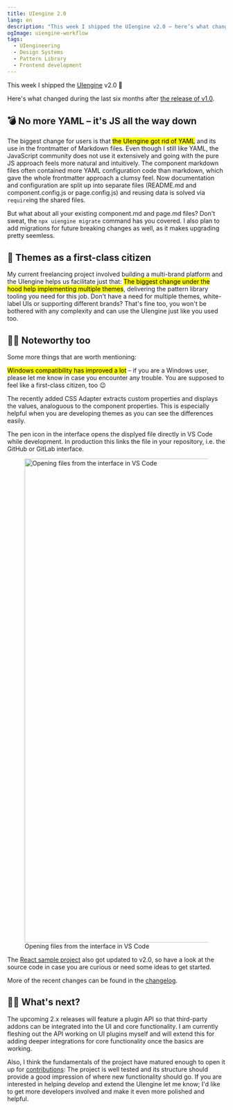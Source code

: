 ```yaml
---
title: UIengine 2.0
lang: en
description: "This week I shipped the UIengine v2.0 – here’s what changed during the last six months after v1.0."
ogImage: uiengine-workflow
tags:
  - UIengineering
  - Design Systems
  - Pattern Library
  - Frontend development
---
```


This week I shipped the [UIengine](https://github.com/dennisreimann/uiengine) v2.0 🥳

Here's what changed during the last six months after [the release of v1.0](/articles/uiengine-1-0.html).

## 💣 No more YAML – it's JS all the way down

The biggest change for users is that <mark>the UIengine got rid of YAML</mark> and its use in the frontmatter of Markdown files.
Even though I still like YAML, the JavaScript community does not use it extensively and going with the pure JS approach feels more natural and intuitively.
The component markdown files often contained more YAML configuration code than markdown, which gave the whole frontmatter approach a clumsy feel.
Now documentation and configuration are split up into separate files (README.md and component.config.js or page.config.js) and reusing data is solved via `require`ing the shared files.

But what about all your existing component.md and page.md files?
Don't sweat, the `npx uiengine migrate` command has you covered.
I also plan to add migrations for future breaking changes as well, as it makes upgrading pretty seemless.

## 🎨 Themes as a first-class citizen

My current freelancing project involved building a multi-brand platform and the UIengine helps us facilitate just that:
<mark>The biggest change under the hood help implementing multiple themes</mark>, delivering the pattern library tooling you need for this job.
Don't have a need for multiple themes, white-label UIs or supporting different brands?
That's fine too, you won't be bothered with any complexity and can use the UIengine just like you used too.

## 💁‍♀️ Noteworthy too

Some more things that are worth mentioning:

<mark>Windows compatibility has improved a lot</mark> – if you are a Windows user, please let me know in case you encounter any trouble.
You are supposed to feel like a first-class citizen, too 😉

The recently added CSS Adapter extracts custom properties and displays the values, analoguous to the component properties.
This is especially helpful when you are developing themes as you can see the differences easily.

The pen icon in the interface opens the displyed file directly in VS Code while development.
In production this links the file in your repository, i.e. the GitHub or GitLab interface.

<figure>
  <img src="/files/uiengine-file-links.gif" alt="Opening files from the interface in VS Code" width="1116" />
  <figcaption>Opening files from the interface in VS Code</figcaption>
</figure>

The [React sample project](https://github.com/dennisreimann/uiengine-sample-react) also got updated to v2.0, so have a look at the source code in case you are curious or need some ideas to get started.

More of the recent changes can be found in the [changelog](https://uiengine.uix.space/development/changelog/).

## 👨‍🔬 What's next?

The upcoming 2.x releases will feature a plugin API so that third-party addons can be integrated into the UI and core functionality.
I am currently fleshing out the API working on UI plugins myself and will extend this for adding deeper integrations for core functionality once the basics are working.

Also, I think the fundamentals of the project have matured enough to open it up for [contributions](https://uiengine.uix.space/development/contributing/):
The project is well tested and its structure should provide a good impression of where new functionality should go.
If you are interested in helping develop and extend the UIengine let me know;
I'd like to get more developers involved and make it even more polished and helpful.
